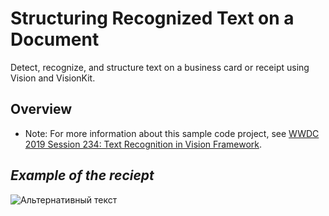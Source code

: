 # Structuring Recognized Text on a Document

Detect, recognize, and structure text on a business card or receipt using Vision and VisionKit.

## Overview

- Note: For more information about this sample code project, see [WWDC 2019 Session 234: Text Recognition in Vision Framework](https://developer.apple.com/videos/play/wwdc19/234/).

## *Example of the reciept*


![Альтернативный текст](https://i.ibb.co/PMk5CMz/2019-07-12-22-05-26.png)
